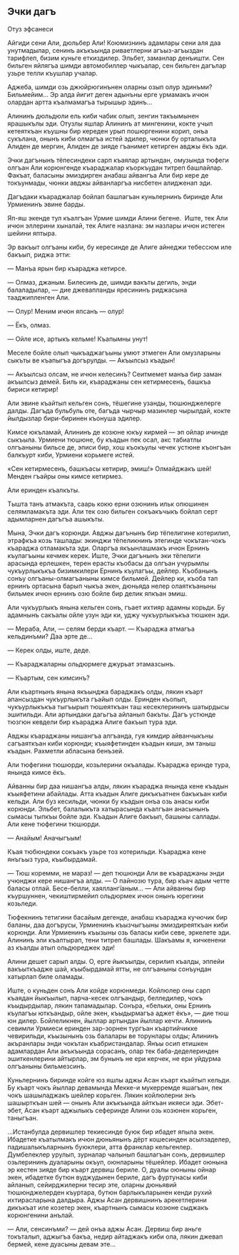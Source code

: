 ## Эчки дагъ

Отуз эфсанеси

Айгиди сени Али, дюльбер Али!
Коюмизнинъ адамлары сени аля даа унутмадылар, сенинъ акъкъында риваетлерни агъыз-агъыздан тарифлеп, бизим куньге еткиздилер.
Эльбет, заманлар денъишти.
Сен бильген яйлягъа шимди автомобиллер чыкъалар, сен бильген дагълар узьре телли къушлар учалар.

Аджеба, шимди озь джюйрюгинънен оларны озып олур эдинъми?
Бильмейим...
Эр алда йигит деген адынъны ерге урмамакъ ичюн олардан артта къалмамагъа тырышыр эдинъ...

Алининъ дюльдюли ель киби чабик олып, зенгин такъымынен ярашыкълы эди.
Отузлы яшлар Алининъ ат мингенини, кокте учып кетеяткъан къушны бир кереден урып пошюргенини корип, онъа сукълана, онынъ киби олмагъа истей эдилер, чюнки бу орталыкъта Алиден де мергин, Алиден де зияде гъанимет кетирген авджы ёкъ эди.

Эчки дагънынъ тёпесиндеки сарп къаялар артындан, омузында тюфеги олгъан Али корюнгенде къараджалар къоркъудан титреп башлайлар.
Факъат, баласыны эмиздирген анабаш айвангъа Али бир кере де токъунмады, чюнки авджы айванларгъа нисбетен алидженап эди.

Дагъдаки къараджалар бойлап башлагъан куньлернинъ биринде Али Урмиенинъ эвине барды.

Яп-яш экенде тул къалгъан Урмие шимди Алини бегене. 
Иште, тек Али ичюн эллерини хыналай, тек Алиге назлана: эм назлары ичюн истеген шейини яптыра.

Эр вакъыт олгъаны киби, бу кересинде де Алиге айнеджи тебессюм иле бакъып, риджа этти:

— Манъа ярын бир къараджа кетирсе.

— Олмаз, джаным.
Билесинъ де, шимди вакъты дегиль, энди балаладылар, — дие джевапланды яресининъ риджасына тааджипленген Али.

— Олур!
Меним ичюн япсанъ — олур!

— Ёкъ, олмаз.

— Ойле исе, артыкъ кельме!
Къапымны унут!

Меселе бойле олып чыкъаджагъыны умют этмеген Али омузларыны сыкъты ве къапыгъа догърулды. — Акъылсыз къадын!

— Акъылсыз олсам, не ичюн келесинъ?
Сеитмемет манъа бир заман акъылсыз демей.
Биль ки, къараджаны сен кетирмесенъ, башкъа бириси кетирир!

Али эвине къайтып кельген сонъ, тёшегине узанды, тюшюнджелерге далды.
Дагъда бульбуль оте, багъда чырчыр мазинлер чырылдай, кокте йылдызлар бири-биринен къонуша эдилер.

Кимсе юкъламай, Алининъ де козюне юкъу кирмей — эп ойлар ичинде сыкъыла.
Урмиени тюшюне, бу къадын пек осал, акс табиатлы олгъаныны бильсе де, эписи бир, хош къокъулы чечек устюне къонгъан балкъурт киби, Урмиени корьмеге истей.

«Сен кетирмесенъ, башкъасы кетирир, эмиш!» Олмайджакъ шей!
Менден гъайры оны кимсе кетирмез.

Али еринден къалкъты.

Тышта танъ атмакъта, саарь кокю ерни озюнинъ ильк опюшинен селямламакъта эди.
Али тек озю бильген сокъакъчыкъ бойлап серт адымларнен дагъгъа ашыкъты.

Мына, Эчки дагъ корюнди.
Авджы дагънынъ бир тёпелигине котерилип, этрафкъа козь ташлады: экинджи тёпеликнинъ этегинде чокътан-чокъ къараджа отламакъта эди.
Оларгъа якъынлашмакъ ичюн Ернинъ къулагъыны кечмек керек.
Иште, Эчки дагънынъ эки тёпелиги арасында ерлешкен, терен ерасты къобасы да олгъан учурымлы чукъурлыкъкъа бизимкилери Ернинъ къулагъы, дейлер.
Къобанынъ сонъу олгъаны-олмагъаныны кимсе бильмей.
Дейлер ки, къоба тап ернинъ ортасына барып чыкъа экен, дюньяда нелер олаяткъаныны бильмек ичюн ернинъ озю бойле бир делик япкъан эмиш.

Али чукъурлыкъ янына кельген сонъ, гъает ихтияр адамны корьди.
Бу адамнынъ сакъалы ойле узун эди ки, уджу чукъурлыкъкъа тюшкен эди.

— Мераба, Али, — селям берди къарт. — Къараджа атмагъа кельдинъми?
Даа эрте де...

— Керек олды, иште, деде.

— Къараджаларны ольдюрмеге джурьат этамазсынъ.

— Къартым, сен кимсинъ?

Али къартнынъ янына якъынджа бараджакъ олды, лякин къарт апансыздан чукъурлыкъта гъайып олды.
Еринден къопып, чукъурлыкъкъа тыгъырып тюшеяткъан таш кесеклерининъ шатырдысы эшитильди.
Али артындаки дагьгъа айланып бакъты.
Дагъ устюнде тюзгюн кевдели бир къараджа Алиге бакъып тура эди.

Авджы къараджаны нишангъа алгъанда, гуя кимдир айванчыкъны сагъаяткъан киби корюнди; къыяфетинден къадын киши, эм таныш къадын.
Рахметли абласына бенъзей.

Али тюфегини тюшюрди, козьлерини окъалады.
Къараджа еринде тура, янында кимсе ёкъ.

Айванны бир даа нишангъа алды, лякин къараджа янында кене къадын къыяфетини абайлады.
Атта къадын Алиге дикъкъатнен бакъкъан киби кельди.
Али буз кесильди, чюнки бу къадын онъа озь анасы киби корюнди.
Эльбет, балалыкъта хатырасында къалгъан анасынынъ сымасы тыпкъы бойле эди.
Къадын Алиге бакъып, башыны саллады.
Али кене тюфегини тюшюрди.

— Анайым!
Аначыгъым!

Къая тюбюндеки сокъакъ узьре тоз котерильди.
Къараджа кене янъгьыз тура, къыбырдамай.

— Тюш коремми, не мараз! — деп тюшюнди Али ве къараджаны энди учюнджи кере нишангъа алды. — О пайнозю тура, бир къач адым четте баласы отлай.
Бесе-белли, хаяллангїаным... — Али айванны бир къуршуннен, чекиштирмейип ольдюрмек ичюн онынъ юрегини козьледи.

Тюфекнинъ тетигини басайым дегенде, анабаш къараджа кучючик бир баланы, даа догърусы, Урмиенинъ къызчыгъыны эмиздиреяткъан киби корюнди.
Али Урмиенинъ къызыны озь баласы киби севе, эркелете эди.
Алининъ эли къалтырап, тени титреп башлады.
Шакъамы я, кичкенени аз къалды атып ольдюреджек эди!

Алини дешет сарып алды.
О, ерге йыкъылды, серилип къалды, эппейи вакъыткъадже шай, къыбырдамай ятты, не олгъаныны сонъундан хатырлап биле оламады.

Иште, о куньден сонъ Али койде корюнмеди.
Койлюлер оны сарп къаядан йыкъылып, парча-кесек олгъандыр, белледилер, чокъ къыдырдылар, лякин тапамадылар.
Сонъра, «бельки, оны Ернинъ къулагъы юткъандыр, ойле экен, къыдырмагъа аджет ёкъ», — дие тюш юн дилер.
Бойлеликнен, йыллар артындан йыллар кечти.
Алининъ севимли Урмиеси еринден зар-зорнен тургъан къартийчикке чевирильди, къызынынъ озь балалары ве торунлары олды; Алининъ акъранлары энди чокътан къабристандалар.
Янъы осип етишкен адамлардан Али акъкъында сорасанъ, олар тек баба-деделеринден эшиткенлерини айтырлар, эм бунынъ не ери керчек, не ери уйдурма олгъаныны бильмезсинъ.

Куньлернинъ биринде койге юз яшлы аджы Асан къарт къайтып кельди.
Бу къарт чокъ йыллар девамында Мекке-и мукерремде яшагъан, пек чокъ шашыладжакъ шейлер корьген.
Лякин койлюлерни энъ шашырткъан шей — онынъ Али акъкъында айткъан икяеси эди.
Эбет-эбет, Асан къарт аджылыкъ сеферинде Алини озь козюнен корьген, таныгъан.

...Истанбулда дервишлер текиесинде буюк бир ибадет япыла экен.
Ибадетке къатылмакъ ичюн дюньянынъ дёрт кошесинден асылзаделер, падишалыкъларнынъ буюклери, атта франклар кельгенлер.
Думбелеклер урулып, зурналар чалынып башлагъан сонъ, дервишлер озьлерининъ дуаларыны окъуп, оюнларыны тёшейлер.
Ибадет оюнына эр кестен зияде бир къарт дервиш бериле.
О, дуалы оюныны ойнар экен, ибадетке бутюн вуджудынен бериле, дагъ фуртунасы киби айланып, сейирджилерни тесир эте, оларны дюньявий тюшюнджелерден къуртара, бутюн барлыкъларынен кенди рухий ихтирасларына далдыра.
Аджы Асан дервишнинъ арекетлерини дикъкъат иле козетер экен, къартнынъ сымасы козюне сыджакъ корюнгенини анълай.

— Али, сенсинъми? — дей онъа аджы Асан.
Дервиш бир аньге токъталып, аджыгъа бакъа, недир айтаджакъ киби ола, лякин джевап бермей, кене дуасыны девам эте...
